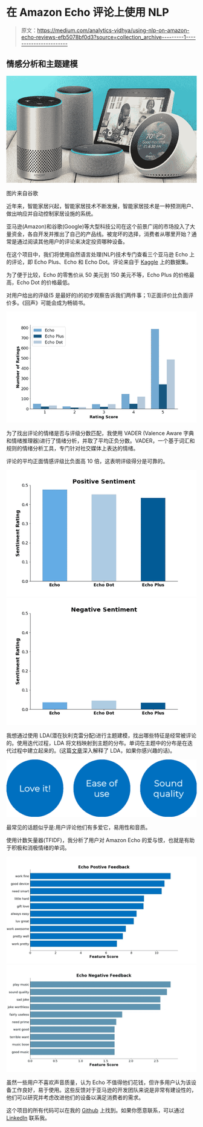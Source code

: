 # 在 Amazon Echo 评论上使用 NLP

> 原文：<https://medium.com/analytics-vidhya/using-nlp-on-amazon-echo-reviews-efb5078bf0d3?source=collection_archive---------1----------------------->

## 情感分析和主题建模

![](img/4127ff8f7356eb8df8ce35a652a5f529.png)

图片来自谷歌

近年来，智能家居兴起，智能家居技术不断发展，智能家居技术是一种预测用户、做出响应并自动控制家居设施的系统。

亚马逊(Amazon)和谷歌(Google)等大型科技公司在这个前景广阔的市场投入了大量资金，各自开发并推出了自己的产品线。被宠坏的选择，消费者从哪里开始？通常是通过阅读其他用户的评论来决定投资哪种设备。

在这个项目中，我们将使用自然语言处理(NLP)技术专门查看三个亚马逊 Echo 上的评论，即 Echo Plus、Echo 和 Echo Dot。评论来自于 [Kaggle](https://www.kaggle.com/sid321axn/amazon-alexa-reviews) 上的数据集。

为了便于比较，Echo 的零售价从 50 美元到 150 美元不等，Echo Plus 的价格最高，Echo Dot 的价格最低。

对用户给出的评级(5 是最好的)的初步观察告诉我们两件事；1)正面评价比负面评价多。《回声》可能会成为畅销书。

![](img/438e0e17d851a575a3b38085b08ce198.png)

为了找出评论的情绪是否与评级分数匹配，我使用 VADER (Valence Aware 字典和情绪推理器)进行了情绪分析，并取了平均正负分数。VADER，一个基于词汇和规则的情绪分析工具，专门针对社交媒体上表达的情绪。

评论的平均正面情感评级比负面高 10 倍，这表明评级得分是可靠的。

![](img/dc4d8d804944b2b720bdbd5dc8560b35.png)![](img/b928ce72605068b26b121c0ab8af2f67.png)

我想通过使用 LDA(潜在狄利克雷分配)进行主题建模，找出哪些特征是经常被评论的。使用迭代过程，LDA 将文档映射到主题的分布。单词在主题中的分布是在迭代过程中建立起来的。(这篇[文章](https://towardsdatascience.com/light-on-math-machine-learning-intuitive-guide-to-latent-dirichlet-allocation-437c81220158)深入解释了 LDA，如果你感兴趣的话)。

![](img/bf2b18a2f645c2eda182e8fe36e0c70e.png)

最常见的话题似乎是:用户评论他们有多爱它，易用性和音质。

使用计数矢量器(TFIDF)，我分析了用户对 Amazon Echo 的爱与恨，也就是有助于积极和消极情绪的单词。

![](img/544edf82e02ab93b6c449ef8c13028af.png)![](img/7be3bbd99744d89de2f877dab95c81ec.png)

虽然一些用户不喜欢声音质量，认为 Echo 不值得他们花钱，但许多用户认为该设备工作良好，易于使用。这些反馈对于亚马逊的开发团队来说是非常有建设性的，他们可以研究并考虑改进他们的设备以满足消费者的需求。

这个项目的所有代码可以在我的 [Github](https://github.com/kelseyheng/amazon_echo_reviews) 上找到。如果你愿意联系，可以通过 [LinkedIn](https://www.linkedin.com/in/kelseyhenghy/) 联系我。
